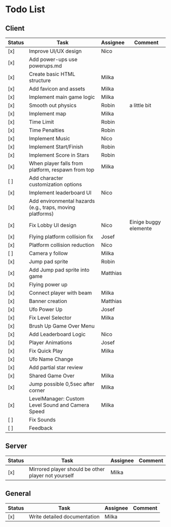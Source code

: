 # Todo List

## Client

| Status | Task                                                      | Assignee | Comment               |
| ------ | --------------------------------------------------------- | -------- | --------------------- |
| [x]    | Improve UI/UX design                                      | Nico     |                       |
| [x]    | Add power-ups use powerups.md                             |          |                       |
| [x]    | Create basic HTML structure                               | Milka    |                       |
| [x]    | Add favicon and assets                                    | Milka    |                       |
| [x]    | Implement main game logic                                 | Milka    |                       |
| [x]    | Smooth out physics                                        | Robin    | a little bit          |
| [x]    | Implement map                                             | Milka    |                       |
| [x]    | Time Limit                                                | Robin    |                       |
| [x]    | Time Penalties                                            | Robin    |                       |
| [x]    | Implement Music                                           | Nico     |                       |
| [x]    | Implement Start/Finish                                    | Robin    |                       |
| [x]    | Implement Score in Stars                                  | Robin    |                       |
| [x]    | When player falls from platform, respawn from top         | Milka    |                       |
| [ ]    | Add character customization options                       |          |                       |
| [x]    | Implement leaderboard UI                                  | Nico     |                       |
| [x]    | Add environmental hazards (e.g., traps, moving platforms) |          |                       |
| [x]    | Fix Lobby UI design                                       | Nico     | Einige buggy elemente |
| [x]    | Flying platform collision fix                             | Josef    |                       |
| [x]    | Platform collision reduction                              | Nico     |                       |
| [ ]    | Camera y follow                                           | Milka    |                       |
| [x]    | Jump pad sprite                                           | Robin    |                       |
| [x]    | Add Jump pad sprite into game                             | Matthias |                       |
| [x]    | Flying power up                                           |          |                       |
| [x]    | Connect player with beam                                  | Milka    |                       |
| [x]    | Banner creation                                           | Matthias |                       |
| [x]    | Ufo Power Up                                              | Josef    |                       |
| [x]    | Fix Level Selector                                        | Milka    |                       |
| [x]    | Brush Up Game Over Menu                                   |          |                       |
| [x]    | Add Leaderboard Logic                                     | Nico     |                       |
| [x]    | Player Animations                                         | Josef    |                       |
| [x]    | Fix Quick Play                                            | Milka    |                       |
| [x]    | Ufo Name Change                                           |          |                       |
| [x]    | Add partial star review                                   |          |                       |
| [x]    | Shared Game Over                                          | Milka    |                       |
| [x]    | Jump possible 0,5sec after corner                         | Milka    |                       |
| [x]    | LevelManager: Custom Level Sound and Camera Speed         | Milka    |                       |
| [ ]    | Fix Sounds                                                |          |                       |
| [ ]    | Feedback                                                  |          |                       |

## Server

| Status | Task                                                | Assignee | Comment |
| ------ | --------------------------------------------------- | -------- | ------- |
| [x]    | Mirrored player should be other player not yourself | Milka    |         |

## General

| Status | Task                         | Assignee | Comment |
| ------ | ---------------------------- | -------- | ------- |
| [x]    | Write detailed documentation | Milka    |         |
